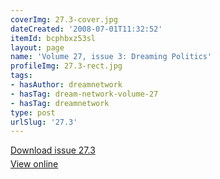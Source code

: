 ```yaml
---
coverImg: 27.3-cover.jpg
dateCreated: '2008-07-01T11:32:52'
itemId: bcphbxz53sl
layout: page
name: 'Volume 27, issue 3: Dreaming Politics'
profileImg: 27.3-rect.jpg
tags:
- hasAuthor: dreamnetwork
- hasTag: dream-network-volume-27
- hasTag: dreamnetwork
type: post
urlSlug: '27.3'
---
```

<p style="margin-block-end: 5px; margin-block-start: 5px;"><a href="../files/pdfs/Volume_27/27.3_dreaming_politics.pdf" download="">Download issue 27.3</a></p><p style="margin-block-end: 5px; margin-block-start: 5px;"><a href="../files/pdfs/Volume_27/27.3_dreaming_politics.pdf">View online</a></p>